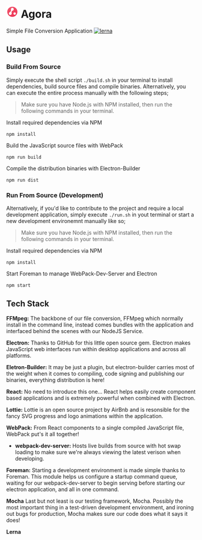 # ![Logo](/assets/icons/32x32.png) Agora
Simple File Conversion Application
[![lerna](https://img.shields.io/badge/maintained%20with-lerna-cc00ff.svg)](https://lernajs.io/)

## Usage
### Build From Source
Simply execute the shell script `./build.sh` in your terminal to install dependencies, build source files and compile binaries. Alternatively, you can execute the entire process manually with the following steps;

> Make sure you have Node.js with NPM installed, then run the following commands in your terminal.

Install required dependencies via NPM
```
npm install
```

Build the JavaScript source files with WebPack
```
npm run build
```

Compile the distribution binaries with Electron-Builder
```
npm run dist
```

### Run From Source (Development)
Alternatively, if you'd like to contribute to the project and require a local development application, simply execute `./run.sh` in yout terminal or start a new development environemnt manually like so;

> Make sure you have Node.js with NPM installed, then run the following commands in your terminal.

Install required dependencies via NPM
```
npm install
```

Start Foreman to manage WebPack-Dev-Server and Electron
```
npm start
```

## Tech Stack
**FFMpeg:**
The backbone of our file conversion, FFMpeg which normally install in the command line, instead comes bundles with the application and interfaced behind the scenes with our NodeJS Service.

**Electron:**
Thanks to GitHub for this little open source gem. Electron makes JavaScript web interfaces run within desktop applications and across all platforms.

**Eletron-Builder:**
It may be just a plugin, but electron-builder carries most of the weight when it comes to compiling, code signing and publishing our binaries, everything distribution is here!

**React:**
No need to introduce this one... React helps easily create component based applications and is extremely powerful when combined with Electron.

**Lottie:**
Lottie is an open source project by AirBnb and is resonsible for the fancy SVG progress and logo animations within the application. 

**WebPack:**
From React components to a single compiled JavaScript file, WebPack put's it all together!
- **webpack-dev-server:** Hosts live builds from source with hot swap loading to make sure we're always viewing the latest verison when developing.

**Foreman:**
Starting a development environment is made simple thanks to Foreman. This module helps us configure a startup command queue, waiting for our webpack-dev-server to begin serving before starting our electron application, and all in one command.

**Mocha**
Last but not least is our testing framework, Mocha. Possibly the most important thing in a test-driven development environment, and ironing out bugs for production, Mocha makes sure our code does what it says it does!

**Lerna**